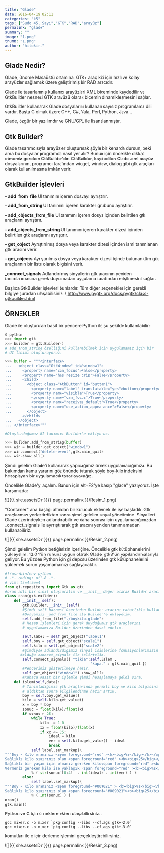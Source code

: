 ```yaml
---
title: "Glade"
date: 2016-04-19 02:11
categories: "k5"
tags: ["Sudo 45. Sayı","GTK","RAD","arayüz"]
permalink: "glade"
summary: ""
image: "1.png"
thumb: "1.png"
author: "hitokiri"
---
```


## Glade Nedir?

Glade, Gnome Masaüstü ortamına, GTK+ araç kiti için hızlı ve kolay arayüzler sağlamak üzere geliştirlmiş bir RAD aracıdır.

Glade ile tasarlanmış kullanıcı arayüzleri XML biçeminde kaydedilir ve GtkBuilder nesnesi GTK arayüzü olarak biçemin dinamikleşmesini sağlar.

GtkBuilder kullanarak Glade dosyalarını kullanan sayısız programlama dili vardır. Başta C olmak üzere C++, C#, Vala, Perl, Python, Java...

Glade, özgür bir yazılımdır ve GNU/GPL ile lisanslanmıştır.


## Gtk Builder?

Glade tasarımcısıyla arayüzler oluşturmak şöyle bir kenarda dursun, peki ama bu dosyalar programda nasıl yer alır? Bunun için  öncelikle dikkat etmemiz gereken GtkBuilder'dır.
GtkBuilder, kaydedilen Glade .xml arayüz dosyalarının, programcı tarafından widget, window, dialog gibi gtk araçları olarak kullanılmasına imkân verir.


## GtkBuilder İşlevleri

**- add_from_file**
UI tanımını içeren dosyayı ayrıştırır.

**- add_from_string**
UI tanımını içeren karakter grubunu ayrıştırır.

**- add_objects_from_file**
UI tanımını içeren dosya içinden belirtilen gtk araçlarını ayrıştırır.

**- add_objects_from_string**
UI tanımını içeren karakter dizesi içinden belirtilen gtk araçlarını ayrıştırır.

**- get_object**
Ayrıştırılmış dosya veya karakter dizesi içinden ismi tanımlanan gtk aracını verir.

**- get_objects**
Ayrıştırılmış dosya veya karakter dizesi içinde bulunan tüm gtk araçlarının bir liste olarak bilgisini verir.

**_connect_signals**
Adlandırılmış sinyallerin gtk aracının yeniden tanımlanmasına gerek duyulmadan uygulama tarafından erişilmesini sağlar.

Başlıca GtkBuilder işlevleri bunlardır. Tüm diğer seçenekler için gerekli bilgiye şuradan ulaşabilisiniz: \\
<http://www.pygtk.org/docs/pygtk/class-gtkbuilder.html>


## ÖRNEKLER
Glade ile oluşturulan basit bir pencere Python ile şu şekilde kullanılabilir:

```python
$ python
>>> import gtk
>>> builder = gtk.Builder()
# add_from_string özelliğini kullanabilmek için uygulamamız için bir
# UI tanımı oluşturuyoruz.

>>> buffer = """<interface>
...   <object class="GtkWindow" id="window1">
...     <property name="can_focus">False</property>
...     <property name="has_resize_grip">False</property>
...     <child>
...       <object class="GtkButton" id="button1">
...         <property name="label" translatable="yes">button</property>
...         <property name="visible">True</property>
...         <property name="can_focus">True</property>
...         <property name="receives_default">True</property>
...         <property name="use_action_appearance">False</property>
...       </object>
...     </child>
...   </object>
... </interface>"""

#Oluşturduğumuz UI tanımını Builder'e ekliyoruz.

>>> builder.add_from_string(buffer)
>>> win = builder.get_object("window1")
>>> win.connect("delete-event",gtk.main_quit)
>>> win.show_all()
```

Şimdi gelelim Glade'i kullanarak yapıcağımız örnek uygulamacığımıza. Bu bakımdan kamu yararını göz önünde tutarak şöyle boy-kilo indeksini hesaplayan bir uygulamacık tasarlayacağız.

Öncelikle Glade'yi açalım. Bunun için Alt+F2'ye basıp "glade" yazıyoruz.
İşte karşımızda:

![]({{ site.assetsDir }}{{ page.permalink }}/Resim_1.png)

"Container" ana başlığı altından bir kutucuk eklemek ile işe başladık. Gtk araçlarımızı yerleştirdikten sonra şimdi gelelim sinyal yönetimine. Sinyalleri Glade üzerindeyken adlandırabilir ve daha sonrası için
uygulamacığımızdan \_connect_signals ile ayrrıştırarak gtk aracını yeniden tanımlamadan kullanabiliriz.

![]({{ site.assetsDir }}{{ page.permalink }}/Resim_2.png)

Şimdi gelelim Python betiğimizin içeriğine. Öncelikle gtk kütüphanelerini yükleyelim. 12.04'ün ruhuna uygun olarak Glade, gtk3'ün yapılandırmalarıyla geliyor. Bu yüzden Python için gi deposu üzerinden gtk kütüphanelerini yüklemek sorun yaşamamamızı sağlayacaktır.

```python
#!/usr/bin/env python
# -*- coding: utf-8 -*-
# vim: ts=4:sw=4
from gi.repository import Gtk as gtk
#oran adlı bir sınıf oluşturalım ve __init__ değer olarak Builder aracını tanımlıyalım:
class oran(gtk.Builder):
    def __init__(self):
        gtk.Builder.__init__(self)
        #Şimdi self haznesi üzerinden Builder aracını rahatlıkla kullanabiliriz.
        #Dosyamızı _add_from_file ile Builder'e ekleyelim.
        self.add_from_file("./boykilo.glade")
        # Hesap işlemleri için gerek duyduğumuz gtk araçlarını
        # uygulamamıza Builder üzerinden davet edelim.

        self.label = self.get_object("label1")
        self.boy = self.get_object("scale1")
        self.kilo = self.get_object("scale2")
        #Şimdiyse adlandırdığımız sinyal isimlerine fonksiyonlarımızın hangileri
       #olduğu connect_signals ile belirtelim.
        self.connect_signals({ "tikla":self.islem ,
                                       "kapat" : gtk.main_quit })
        #Pencerimiz gösterilmeye hazır.
        self.get_object("window1").show_all()
        #Kabaca basit bir işlemle şimdi hesaplamaya geldi sıra.
    def islem(self,data):
        # Tanımladığımız gtk araçlarında gerekli boy ve kilo bilgisini
        # aldıktan sonra bilgilendirme hazır artık.
        boy = self.boy.get_value()
        kilo = self.kilo.get_value()
        x = boy * boy
        sonuc = float(kilo)/float(x)
        if sonuc > 25:
            while True:
                kilo -= 1.0
                xx = float(kilo)/float(x)
                if xx <= 25:
                    ideal = kilo
                    ver = self.kilo.get_value() - ideal
                    break
            self.label.set_markup(\
"""Boy - Kilo oranınız <span foreground="red" ><b><big>%s</big></b></span> ..
Sağlıklı kilo sınırınız olan <span foreground="red" ><b><big>25</big></b></span>'i geçmiş durumda.
Sağlıklı bir yaşam için olmanız gereken kilo<span foreground="red" ><b><big>%s</big></b></span>,
Vermeniz gereken kilo ise yaklaşık <span foreground="red" ><b><big>%s</big></b></span> kadar.."""
            % ( str(sonuc)[0:4]  , int(ideal) , int(ver) ) )
        else:
            self.label.set_markup(\
"""Boy - Kilo oranınız <span foreground="#009021" > <b><big>%s</big></b></span> ..
Sağlıklı kilo sınırınız olan <span foreground="#009021"><b><big>25</big></b></span>'in altında .."""
            % ( int(sonuc) ) )
oran()
gtk.main()
```

Python ve C için örneklere ekten ulaşabilirsiniz..

```
gcc mixer.c -o mixer `pkg-config --libs --cflags gtk+-2.0`
gcc mixer.c -o mixer `pkg-config --libs --cflags gtk+-3.0`
```

komutları ile c için  derleme işlemini gerçekleştirebilirsiniz.

![]({{ site.assetsDir }}{{ page.permalink }}/Resim_3.png)
